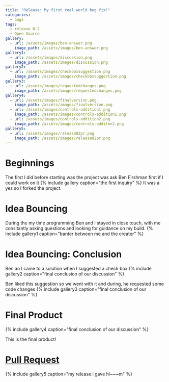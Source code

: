```yaml
---
title: "Release: My first real world bug fix!"
categories:
  - bugs
tags:
  - release 0.2
  - Open Source
gallery:
  - url: /assets/images/ben-answer.png
    image_path: /assets/images/ben-answer.png
gallery1:
  - url: /assets/images/discussion.png
    image_path: /assets/images/discussion.png
gallery2:
  - url: /assets/images/checkboxsuggestion.png
    image_path: /assets/images/checkboxsuggestion.png
gallery3:
  - url: /assets/images/requestedchanges.png
    image_path: /assets/images/requestedchanges.png
gallery4:
  - url: /assets/images/finalversion.png
    image_path: /assets/images/finalversion.png
  - url: /assets/images/controls-addition1.png
    image_path: /assets/images/controls-addition1.png
  - url: /assets/images/controls-addition2.png
    image_path: /assets/images/controls-additon2.png
gallery5:
  - url: /assets/images/release02pr.png
    image_path: /assets/images/release02pr.png
---
```


# Beginnings

The first I did before starting was the project was ask Ben Firshman first if I could work on it
{% include gallery caption="the first inquiry" %}
It was a yes so I forked the project.

# Idea Bouncing

During the my time programming Ben and I stayed in close touch, with me consitantly asking questions and looking for guidance on my build.
{% include gallery1 caption="banter between me and the creator" %}

# Idea Bouncing: Conclusion

Ben an I came to a solution when I suggested a check box {% include gallery2 caption="final conclusion of our discussion" %}

Ben liked this suggestion so we went with it and during, he requested some code changes {% include gallery3 caption="final conclusion of our discussion" %}

# Final Product

{% include gallery4 caption="final conclusion of our discussion" %}

This is the final product!

# [Pull Request](https://github.com/bfirsh/jsnes-web/pull/69)

{% include gallery5 caption="my release i gave hi~~~m" %}
